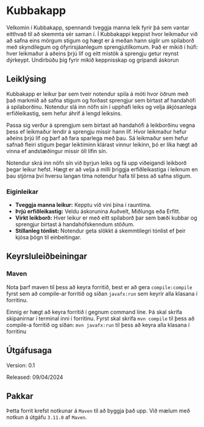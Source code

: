 # Kubbakapp
Velkomin í Kubbakapp, spennandi tveggja manna leik fyrir þá sem vantar eitthvað til að skemmta sér saman í. 
Í Kubbakappi keppist hvor leikmaður við að safna eins mörgum stigum og hægt er á meðan hann siglir um spilaborð með 
skyndilegum og ófyrirsjáanlegum sprengjutilkomum. Það er mikið í húfi: hver leikmaður á aðeins þrjú líf og eitt mistök
á sprengju getur reynst dýrkeypt. Undirbúðu þig fyrir mikið keppnisskap og grípandi áskorun 


## Leiklýsing

Kubbakapp er leikur þar sem tveir notendur spila á móti hvor öðrum með það markmið
að safna stigum og forðast sprengjur sem birtast af handahófi á spilaborðinu. Notendur slá inn nöfn sín í 
upphafi leiks og velja ákjósanlega erfiðleikastig, sem hefur áhrif á lengd leiksins.

Passa sig verður á sprengjum sem birtast að handahófi
á leikborðinu vegna þess ef leikmaður lendir á sprengju missir hann líf. Hvor leikmaður hefur aðeins
þrjú líf og þarf að fara sparlega með þau. Sá leikmaður sem hefur safnað fleiri stigum þegar leiktíminn klárast vinnur
leikinn, þó er líka hægt að vinna ef andstæðingur missir öll lífin sín.

Notendur skrá inn nöfn sín við byrjun leiks og fá upp viðeigandi leikborð þegar leikur hefst.
Hægt er að velja á milli þriggja erfiðleikastiga í leiknum en þau stjórna því hversu langan
tíma notendur hafa til þess að safna stigum.


### Eiginleikar

* **Tveggja manna leikur:**  Kepptu við vini þína í rauntíma.
* **Þrjú erfiðleikastig:** Veldu áskorunina Auðvelt, Miðlungs eða Erfitt.
* **Virkt leikborð:** Hver leikur er með eitt spilaborð þar sem bæði kubbar og sprengjur birtast á handahófskenndum stöðum.
* **Stillanleg tónlist:** Notendur geta slökkt á skemmtilegri tónlist ef þeir kjósa þögn til einbeitingar.

## Keyrsluleiðbeiningar

### Maven

Nota þarf maven til þess að keyra forritið, best er að gera `compile:compile` fyrst sem að compile-ar forritið
og síðan `javafx:run` sem keyrir alla klasana í forritinu. 


Einnig er hægt að keyra forritið í gegnum command line. Þá skal skrifa skipanirnar í 
terminal inni í forritinu. Fyrst skal skrifa `mvn compile` til þess að compile-a forritið 
og síðan: `mvn javafx:run` til þess að keyra alla klasana í forritinu

## Útgáfusaga

Version: 0.1

Released: 09/04/2024

## Pakkar

Þetta forrit krefst notkunar á `Maven` til að byggja það upp. Við mælum með notkun á útgáfu `3.11.0` af `Maven`.